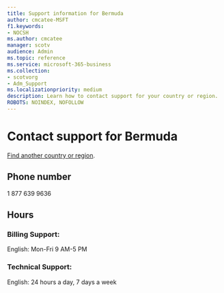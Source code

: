 ```yaml
---                                
title: Support information for Bermuda
author: cmcatee-MSFT
f1.keywords:
- NOCSH
ms.author: cmcatee
manager: scotv
audience: Admin
ms.topic: reference
ms.service: microsoft-365-business
ms.collection: 
- scotvorg
- Adm_Support
ms.localizationpriority: medium
description: Learn how to contact support for your country or region.
ROBOTS: NOINDEX, NOFOLLOW
---
```


# Contact support for Bermuda

[Find another country or region](../get-help-support.md).

## Phone number
1 877 639 9636

## Hours
### Billing Support:

English: Mon-Fri 9 AM-5 PM

### Technical Support:

English: 24 hours a day, 7 days a week
